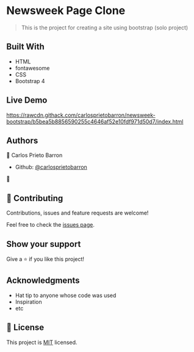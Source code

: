 # Newsweek Page Clone

> This is the project for creating a site using bootstrap (solo project)

## Built With

- HTML
- fontawesome
- CSS
- Bootstrap 4

## Live Demo

https://rawcdn.githack.com/carlosprietobarron/newsweek-bootstrap/b5bea5b8856590255c4646af52e10fdf971d50d7/index.html


## Authors

👤 Carlos Prieto Barron

- Github: [@carlosprietobarron](https://github.com/carlosprietobarron)

👤 


## 🤝 Contributing

Contributions, issues and feature requests are welcome!

Feel free to check the [issues page](issues/).

## Show your support

Give a ⭐️ if you like this project!

## Acknowledgments

- Hat tip to anyone whose code was used
- Inspiration
- etc

## 📝 License

This project is [MIT](lic.url) licensed.
